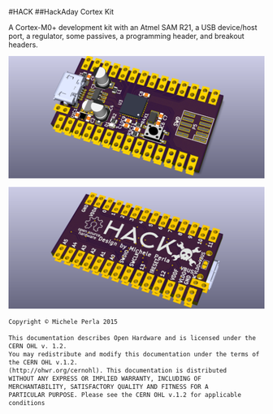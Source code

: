 #HACK
##HackAday Cortex Kit

A Cortex-M0+ development kit with an Atmel SAM R21, a USB device/host port, a regulator, some passives, a programming header, and breakout headers.

![HACK top](graphics/hack01.png)

![HACK bottom](graphics/hack02.png)

```
Copyright © Michele Perla 2015

This documentation describes Open Hardware and is licensed under the CERN OHL v. 1.2.
You may redistribute and modify this documentation under the terms of the CERN OHL v.1.2. 
(http://ohwr.org/cernohl). This documentation is distributed
WITHOUT ANY EXPRESS OR IMPLIED WARRANTY, INCLUDING OF
MERCHANTABILITY, SATISFACTORY QUALITY AND FITNESS FOR A
PARTICULAR PURPOSE. Please see the CERN OHL v.1.2 for applicable
conditions
```
